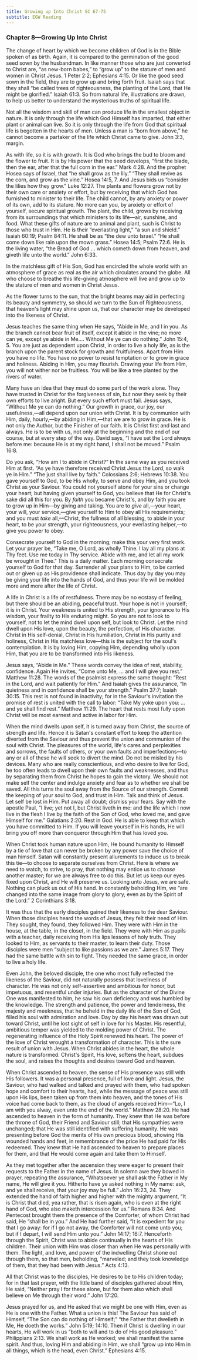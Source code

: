 ```yaml
---
title: Growing up Into Christ SC 67-75
subtitle: EGW Reading
---
```


### Chapter 8—Growing Up Into Christ

The change of heart by which we become children of God is in the Bible spoken of as birth. Again, it is compared to the germination of the good seed sown by the husbandman. In like manner those who are just converted to Christ are, “as new-born babes,” to “grow up” to the stature of men and women in Christ Jesus. 1 Peter 2:2; Ephesians 4:15. Or like the good seed sown in the field, they are to grow up and bring forth fruit. Isaiah says that they shall “be called trees of righteousness, the planting of the Lord, that He might be glorified.” Isaiah 61:3. So from natural life, illustrations are drawn, to help us better to understand the mysterious truths of spiritual life.

Not all the wisdom and skill of man can produce life in the smallest object in nature. It is only through the life which God Himself has imparted, that either plant or animal can live. So it is only through the life from God that spiritual life is begotten in the hearts of men. Unless a man is “born from above,” he cannot become a partaker of the life which Christ came to give. John 3:3, margin.

As with life, so it is with growth. It is God who brings the bud to bloom and the flower to fruit. It is by His power that the seed develops, “first the blade, then the ear, after that the full corn in the ear.” Mark 4:28. And the prophet Hosea says of Israel, that “he shall grow as the lily.” “They shall revive as the corn, and grow as the vine.” Hosea 14:5, 7. And Jesus bids us “consider the lilies how they grow.” Luke 12:27. The plants and flowers grow not by their own care or anxiety or effort, but by receiving that which God has furnished to minister to their life. The child cannot, by any anxiety or power of its own, add to its stature. No more can you, by anxiety or effort of yourself, secure spiritual growth. The plant, the child, grows by receiving from its surroundings that which ministers to its life—air, sunshine, and food. What these gifts of nature are to animal and plant, such is Christ to those who trust in Him. He is their “everlasting light,” “a sun and shield.” Isaiah 60:19; Psalm 84:11. He shall be as “the dew unto Israel.” “He shall come down like rain upon the mown grass.” Hosea 14:5; Psalm 72:6. He is the living water, “the Bread of God ... which cometh down from heaven, and giveth life unto the world.” John 6:33.

In the matchless gift of His Son, God has encircled the whole world with an atmosphere of grace as real as the air which circulates around the globe. All who choose to breathe this life-giving atmosphere will live and grow up to the stature of men and women in Christ Jesus.

As the flower turns to the sun, that the bright beams may aid in perfecting its beauty and symmetry, so should we turn to the Sun of Righteousness, that heaven's light may shine upon us, that our character may be developed into the likeness of Christ.

Jesus teaches the same thing when He says, “Abide in Me, and I in you. As the branch cannot bear fruit of itself, except it abide in the vine; no more can ye, except ye abide in Me.... Without Me ye can do nothing.” John 15:4, 5. You are just as dependent upon Christ, in order to live a holy life, as is the branch upon the parent stock for growth and fruitfulness. Apart from Him you have no life. You have no power to resist temptation or to grow in grace and holiness. Abiding in Him, you may flourish. Drawing your life from Him, you will not wither nor be fruitless. You will be like a tree planted by the rivers of water.

Many have an idea that they must do some part of the work alone. They have trusted in Christ for the forgiveness of sin, but now they seek by their own efforts to live aright. But every such effort must fail. Jesus says, “Without Me ye can do nothing.” Our growth in grace, our joy, our usefulness,—all depend upon our union with Christ. It is by communion with Him, daily, hourly,—by abiding in Him,—that we are to grow in grace. He is not only the Author, but the Finisher of our faith. It is Christ first and last and always. He is to be with us, not only at the beginning and the end of our course, but at every step of the way. David says, “I have set the Lord always before me: because He is at my right hand, I shall not be moved.” Psalm 16:8.

Do you ask, “How am I to abide in Christ?” In the same way as you received Him at first. “As ye have therefore received Christ Jesus the Lord, so walk ye in Him.” “The just shall live by faith.” Colossians 2:6; Hebrews 10:38. You gave yourself to God, to be His wholly, to serve and obey Him, and you took Christ as your Saviour. You could not yourself atone for your sins or change your heart; but having given yourself to God, you believe that He for Christ's sake did all this for you. By _faith_ you became Christ's, and by faith you are to grow up in Him—by giving and taking. You are to _give_ all,—your heart, your will, your service,—give yourself to Him to obey all His requirements; and you must _take_ all,—Christ, the fullness of all blessing, to abide in your heart, to be your strength, your righteousness, your everlasting helper,—to give you power to obey.

Consecrate yourself to God in the morning; make this your very first work. Let your prayer be, “Take me, O Lord, as wholly Thine. I lay all my plans at Thy feet. Use me today in Thy service. Abide with me, and let all my work be wrought in Thee.” This is a daily matter. Each morning consecrate yourself to God for that day. Surrender all your plans to Him, to be carried out or given up as His providence shall indicate. Thus day by day you may be giving your life into the hands of God, and thus your life will be molded more and more after the life of Christ.

A life in Christ is a life of restfulness. There may be no ecstasy of feeling, but there should be an abiding, peaceful trust. Your hope is not in yourself; it is in Christ. Your weakness is united to His strength, your ignorance to His wisdom, your frailty to His enduring might. So you are not to look to yourself, not to let the mind dwell upon self, but look to Christ. Let the mind dwell upon His love, upon the beauty, the perfection, of His character. Christ in His self-denial, Christ in His humiliation, Christ in His purity and holiness, Christ in His matchless love—this is the subject for the soul's contemplation. It is by loving Him, copying Him, depending wholly upon Him, that you are to be transformed into His likeness.

Jesus says, “Abide in Me.” These words convey the idea of rest, stability, confidence. Again He invites, “Come unto Me, ... and I will give you rest.” Matthew 11:28. The words of the psalmist express the same thought: “Rest in the Lord, and wait patiently for Him.” And Isaiah gives the assurance, “In quietness and in confidence shall be your strength.” Psalm 37:7; Isaiah 30:15. This rest is not found in inactivity; for in the Saviour's invitation the promise of rest is united with the call to labor: “Take My yoke upon you: ... and ye shall find rest.” Matthew 11:29. The heart that rests most fully upon Christ will be most earnest and active in labor for Him.

When the mind dwells upon self, it is turned away from Christ, the source of strength and life. Hence it is Satan's constant effort to keep the attention diverted from the Saviour and thus prevent the union and communion of the soul with Christ. The pleasures of the world, life's cares and perplexities and sorrows, the faults of others, or your own faults and imperfections—to any or all of these he will seek to divert the mind. Do not be misled by his devices. Many who are really conscientious, and who desire to live for God, he too often leads to dwell upon their own faults and weaknesses, and thus by separating them from Christ he hopes to gain the victory. We should not make self the center and indulge anxiety and fear as to whether we shall be saved. All this turns the soul away from the Source of our strength. Commit the keeping of your soul to God, and trust in Him. Talk and think of Jesus. Let self be lost in Him. Put away all doubt; dismiss your fears. Say with the apostle Paul, “I live; yet not I, but Christ liveth in me: and the life which I now live in the flesh I live by the faith of the Son of God, who loved me, and gave Himself for me.” Galatians 2:20. Rest in God. He is able to keep that which you have committed to Him. If you will leave yourself in His hands, He will bring you off more than conqueror through Him that has loved you.

When Christ took human nature upon Him, He bound humanity to Himself by a tie of love that can never be broken by any power save the choice of man himself. Satan will constantly present allurements to induce us to break this tie—to choose to separate ourselves from Christ. Here is where we need to watch, to strive, to pray, that nothing may entice us to _choose_ another master; for we are always free to do this. But let us keep our eyes fixed upon Christ, and He will preserve us. Looking unto Jesus, we are safe. Nothing can pluck us out of His hand. In constantly beholding Him, we “are changed into the same image from glory to glory, even as by the Spirit of the Lord.” 2 Corinthians 3:18.

It was thus that the early disciples gained their likeness to the dear Saviour. When those disciples heard the words of Jesus, they felt their need of Him. They sought, they found, they followed Him. They were with Him in the house, at the table, in the closet, in the field. They were with Him as pupils with a teacher, daily receiving from His lips lessons of holy truth. They looked to Him, as servants to their master, to learn their duty. Those disciples were men “subject to like passions as we are.” James 5:17. They had the same battle with sin to fight. They needed the same grace, in order to live a holy life.

Even John, the beloved disciple, the one who most fully reflected the likeness of the Saviour, did not naturally possess that loveliness of character. He was not only self-assertive and ambitious for honor, but impetuous, and resentful under injuries. But as the character of the Divine One was manifested to him, he saw his own deficiency and was humbled by the knowledge. The strength and patience, the power and tenderness, the majesty and meekness, that he beheld in the daily life of the Son of God, filled his soul with admiration and love. Day by day his heart was drawn out toward Christ, until he lost sight of self in love for his Master. His resentful, ambitious temper was yielded to the molding power of Christ. The regenerating influence of the Holy Spirit renewed his heart. The power of the love of Christ wrought a transformation of character. This is the sure result of union with Jesus. When Christ abides in the heart, the whole nature is transformed. Christ's Spirit, His love, softens the heart, subdues the soul, and raises the thoughts and desires toward God and heaven.

When Christ ascended to heaven, the sense of His presence was still with His followers. It was a personal presence, full of love and light. Jesus, the Saviour, who had walked and talked and prayed with them, who had spoken hope and comfort to their hearts, had, while the message of peace was still upon His lips, been taken up from them into heaven, and the tones of His voice had come back to them, as the cloud of angels received Him—“Lo, I am with you alway, even unto the end of the world.” Matthew 28:20. He had ascended to heaven in the form of humanity. They knew that He was before the throne of God, their Friend and Saviour still; that His sympathies were unchanged; that He was still identified with suffering humanity. He was presenting before God the merits of His own precious blood, showing His wounded hands and feet, in remembrance of the price He had paid for His redeemed. They knew that He had ascended to heaven to prepare places for them, and that He would come again and take them to Himself.

As they met together after the ascension they were eager to present their requests to the Father in the name of Jesus. In solemn awe they bowed in prayer, repeating the assurance, “Whatsoever ye shall ask the Father in My name, He will give it you. Hitherto have ye asked nothing in My name: ask, and ye shall receive, that your joy may be full.” John 16:23, 24. They extended the hand of faith higher and higher with the mighty argument, “It is Christ that died, yea rather, that is risen again, who is even at the right hand of God, who also maketh intercession for us.” Romans 8:34. And Pentecost brought them the presence of the Comforter, of whom Christ had said, He “shall be in you.” And He had further said, “It is expedient for you that I go away: for if I go not away, the Comforter will not come unto you; but if I depart, I will send Him unto you.” John 14:17; 16:7. Henceforth through the Spirit, Christ was to abide continually in the hearts of His children. Their union with Him was closer than when He was personally with them. The light, and love, and power of the indwelling Christ shone out through them, so that men, beholding, “marveled; and they took knowledge of them, that they had been with Jesus.” Acts 4:13.

All that Christ was to the disciples, He desires to be to His children today; for in that last prayer, with the little band of disciples gathered about Him, He said, “Neither pray I for these alone, but for them also which shall believe on Me through their word.” John 17:20.

Jesus prayed for us, and He asked that we might be one with Him, even as He is one with the Father. What a union is this! The Saviour has said of Himself, “The Son can do nothing of Himself;” “the Father that dwelleth in Me, He doeth the works.” John 5:19; 14:10. Then if Christ is dwelling in our hearts, He will work in us “both to will and to do of His good pleasure.” Philippians 2:13. We shall work as He worked; we shall manifest the same spirit. And thus, loving Him and abiding in Him, we shall “grow up into Him in all things, which is the head, even Christ.” Ephesians 4:15.